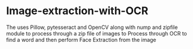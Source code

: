 # Image-extraction-with-OCR
The uses Pillow, pytesseract and OpenCV along with nump and zipfile module to process through a zip file of images to Process through OCR to find a word and then perform Face Extraction from the image
